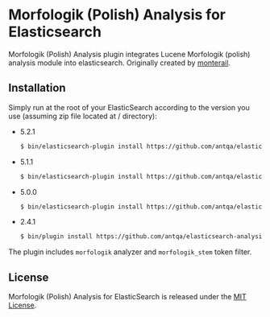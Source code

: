 # Morfologik (Polish) Analysis for Elasticsearch

Morfologik (Polish) Analysis plugin integrates Lucene Morfologik (polish) analysis module into elasticsearch.
Originally created by [monterail](https://github.com/monterail/elasticsearch-analysis-morfologik).

## Installation

Simply run at the root of your ElasticSearch according to the version you use (assuming zip file located at / directory):

- 5.2.1

  ```bash
  $ bin/elasticsearch-plugin install https://github.com/antqa/elasticsearch-analysis-morfologik/releases/download/5.2.1/elasticsearch-analysis-morfologik-5.2.1.zip
  ```

- 5.1.1

  ```bash
  $ bin/elasticsearch-plugin install https://github.com/antqa/elasticsearch-analysis-morfologik/releases/download/5.1.1/elasticsearch-analysis-morfologik-5.1.1.zip
  ```

- 5.0.0

  ```bash
  $ bin/elasticsearch-plugin install https://github.com/antqa/elasticsearch-analysis-morfologik/releases/download/5.0.0/elasticsearch-analysis-morfologik-5.0.0.zip
  ```

- 2.4.1

  ```bash
  $ bin/plugin install https://github.com/antqa/elasticsearch-analysis-morfologik/releases/download/2.4.1/elasticsearch-analysis-morfologik-2.4.1.zip
  ```

The plugin includes `morfologik` analyzer and `morfologik_stem` token filter.

## License

Morfologik (Polish) Analysis for ElasticSearch is released under the [MIT License](LICENSE).

